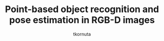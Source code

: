 ---
layout: page-fullwidth
title:  "Point-based object recognition and pose estimation in RGB-D images"
categories:
    - video
tags:
    - irp

author: tkornuta
movie:
    iframe: <iframe src="https://player.vimeo.com/video/139905134" width="100%" frameborder="0" webkitallowfullscreen mozallowfullscreen allowfullscreen></iframe>
---
